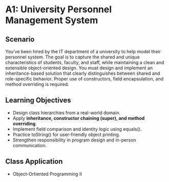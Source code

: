 # A1: University Personnel Management System 

## Scenario
You’ve been hired by the IT department of a university to help model their personnel system. The goal is to capture the shared and unique characteristics of students, faculty, and staff, while maintaining a clean and extensible object-oriented design. You must design and implement an inheritance-based solution that clearly distinguishes between shared and role-specific behavior. Proper use of constructors, field encapsulation, and method overriding is required.


## Learning Objectives

 - Design class hierarchies from a real-world domain. 
 - Apply **inheritance, constructor chaining (super), and method overriding**.
 - Implement field comparison and identity logic using equals().
 - Practice toString() for user-friendly object printing.
 - Strengthen responsibility in program design and in-person communication.

## Class Application
 -  Object-Ortiented Programming II 

